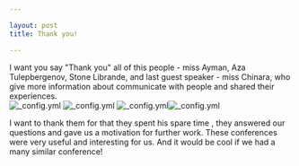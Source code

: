 ```yaml
---

layout: post
title: Thank you!

---
```


I want you say "Thank you" all of this people - miss Ayman, Aza Tulepbergenov, Stone Librande, and last guest speaker - miss Chinara, who give more information about communicate with people and shared their experiences.
<br/>
![_config.yml](https://avatars3.githubusercontent.com/u/875834?v=3&s=460)
![_config.yml](https://coen.boisestate.edu/ntm/files/2012/06/Aza-T.jpg)
![_config.yml](http://photos1.meetupstatic.com/photos/member/a/f/0/c/highres_117104812.jpeg)![_config.yml](http://cache3.asset-cache.net/gc/497040602-stone-librande-attends-the-tribeca-games-gettyimages.jpg?v=1&c=IWSAsset&k=2&d=X7WJLa88Cweo9HktRLaNXsQYjBn1%2BT1VNyxCeFkVyM%2BSSCE9JM9H%2BMhRU3HQEvilAOFYwcJu9Xo0eJoMDwZM5w%3D%3D)

I want to thank them for that they spent his spare time , they answered our questions and gave us a motivation for further work.
These conferences were very useful and interesting for us. And it would be cool if we had a  many similar conference!
